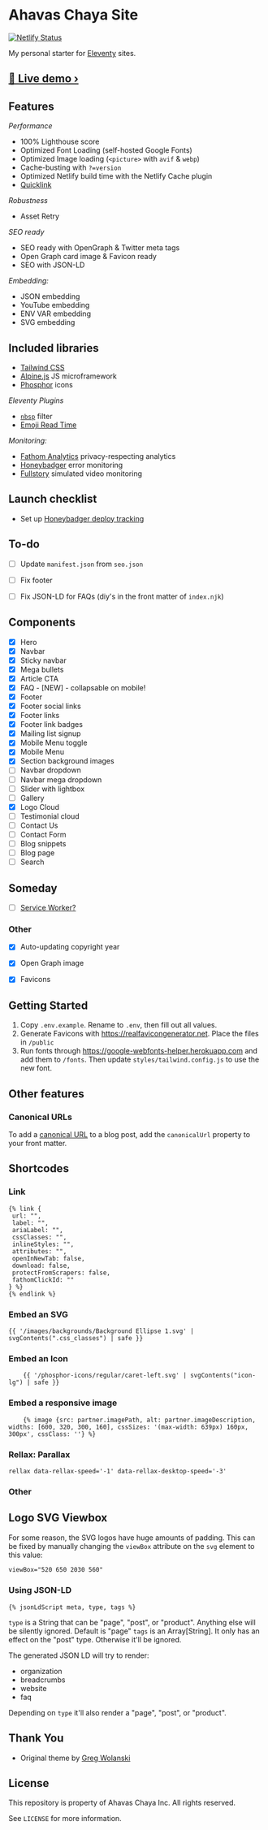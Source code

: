 # Ahavas Chaya Site
[![Netlify Status](https://api.netlify.com/api/v1/badges/a019aca2-0ed7-4aeb-9cec-81cdb983677a/deploy-status)](https://app.netlify.com/sites/ahavaschaya/deploys)

My personal starter for [Eleventy](https://www.11ty.dev) sites.

## [📱 Live demo ›](https://razorux-eleventy-starter.netlify.app/)

## Features

*Performance*
* 100% Lighthouse score
* Optimized Font Loading (self-hosted Google Fonts)
* Optimized Image loading (`<picture>` with `avif` & `webp`)
* Cache-busting with `?=version`
* Optimized Netlify build time with the Netlify Cache plugin
* [Quicklink](https://github.com/GoogleChromeLabs/quicklink)

*Robustness*
* Asset Retry

*SEO ready*
* SEO ready with OpenGraph & Twitter meta tags
* Open Graph card image & Favicon ready
* SEO with JSON-LD

*Embedding:*
* JSON embedding
* YouTube embedding
* ENV VAR embedding
* SVG embedding

## Included libraries
* [Tailwind CSS](https://tailwindcss.com)
* [Alpine.js](https://alpinejs.dev) JS microframework
* [Phosphor](https://phosphoricons.com) icons

*Eleventy Plugins*
* [`nbsp`](https://github.com/jeremenichelli/eleventy-nbsp-filter#readme) filter
* [Emoji Read Time](https://github.com/5t3ph/eleventy-plugin-emoji-readtime)

*Monitoring:*
* [Fathom Analytics](http://usefathom.com) privacy-respecting analytics
* [Honeybadger](http://honeybadger.io) error monitoring
* [Fullstory](https://www.fullstory.com) simulated video monitoring


## Launch checklist

* Set up [Honeybadger deploy tracking](https://docs.honeybadger.io/lib/javascript/guides/tracking-deploys/)


## To-do
- [ ] Update `manifest.json` from `seo.json`
- [ ] Fix footer
- [ ] Fix JSON-LD for FAQs (diy's in the front matter of `index.njk`)



## Components
- [x] Hero
- [x] Navbar
- [x] Sticky navbar
- [x] Mega bullets
- [x] Article CTA
- [x] FAQ - [NEW] - collapsable on mobile!
- [x] Footer
- [x] Footer social links
- [x] Footer links
- [x] Footer link badges
- [x] Mailing list signup
- [x] Mobile Menu toggle
- [x] Mobile Menu
- [x] Section background images
- [ ] Navbar dropdown
- [ ] Navbar mega dropdown
- [ ] Slider with lightbox
- [ ] Gallery
- [x] Logo Cloud
- [ ] Testimonial cloud
- [ ] Contact Us
- [ ] Contact Form
- [ ] Blog snippets
- [ ] Blog page
- [ ] Search

## Someday

- [ ] [Service Worker?](https://www.npmjs.com/package/eleventy-plugin-pwa)


### Other
- [x] Auto-updating copyright year
- [x] Open Graph image
- [x] Favicons


## Getting Started

1. Copy `.env.example`. Rename to `.env`, then fill out all values.
2. Generate Favicons with https://realfavicongenerator.net. Place the files in `/public`
3. Run fonts through https://google-webfonts-helper.herokuapp.com and add them to `/fonts`.
Then update `styles/tailwind.config.js` to use the new font.

## Other features

### Canonical URLs

To add a [canonical URL](https://developers.google.com/search/docs/crawling-indexing/consolidate-duplicate-urls) to a blog post, add the `canonicalUrl` property to your front matter.


## Shortcodes

### Link

```nunkucks
{% link {
 url: "", 
 label: "",
 ariaLabel: "",
 cssClasses: "",
 inlineStyles: "",
 attributes: "",
 openInNewTab: false,
 download: false,
 protectFromScrapers: false,
 fathomClickId: ""
} %}
{% endlink %}
```


### Embed an SVG

```
{{ '/images/backgrounds/Background Ellipse 1.svg' | svgContents(".css_classes") | safe }}
```

### Embed an Icon

```
	{{ '/phosphor-icons/regular/caret-left.svg' | svgContents("icon-lg") | safe }}
```

### Embed a responsive image

```
	{% image {src: partner.imagePath, alt: partner.imageDescription, widths: [600, 320, 300, 160], cssSizes: '(max-width: 639px) 160px, 300px', cssClass: ''} %}
```

### Rellax: Parallax

```
rellax data-rellax-speed='-1' data-rellax-desktop-speed='-3'
```

### Other

## Logo SVG Viewbox

For some reason, the SVG logos have huge amounts of padding.
This can be fixed by manually changing the `viewBox` attribute on the `svg` element to this value:

```svg
viewBox="520 650 2030 560"
```

### Using JSON-LD

```liquid
{% jsonLdScript meta, type, tags %}
```

`type` is a String that can be "page", "post", or "product". Anything else will be silently ignored. Default is "page"
`tags` is an Array[String]. It only has an effect on the "post" type. Otherwise it'll be ignored.

The generated JSON LD will try to render:
- organization
- breadcrumbs
- website
- faq

Depending on `type` it'll also render a "page", "post", or "product".



## Thank You

* Original theme by [Greg Wolanski](https://gregwolanski.com)


## License

This repository is property of Ahavas Chaya Inc.
All rights reserved.

See `LICENSE` for more information.
